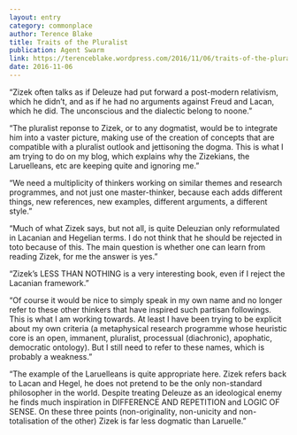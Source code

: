 ```yaml
---
layout: entry
category: commonplace
author: Terence Blake
title: Traits of the Pluralist
publication: Agent Swarm
link: https://terenceblake.wordpress.com/2016/11/06/traits-of-the-pluralist-non-originality-non-uniqueness-non-totalisation-of-the-other/
date: 2016-11-06
---
```


“Zizek often talks as if Deleuze had put forward a post-modern relativism, which he didn’t, and as if he had no arguments against Freud and Lacan, which he did. The unconscious and the dialectic belong to noone.”

“The pluralist reponse to Zizek, or to any dogmatist, would be to integrate him into a vaster picture, making use of the creation of concepts that are compatible with a pluralist outlook and jettisoning the dogma. This is what I am trying to do on my blog, which explains why the Zizekians, the Laruelleans, etc are keeping quite and ignoring me.”

“We need a multiplicity of thinkers working on similar themes and research programmes, and not just one master-thinker, because each adds different things, new references, new examples, different arguments, a different style.”

“Much of what Zizek says, but not all, is quite Deleuzian only reformulated in Lacanian and Hegelian terms. I do not think that he should be rejected in toto because of this. The main question is whether one can learn from reading Zizek, for me the answer is yes.”

“Zizek’s LESS THAN NOTHING is a very interesting book, even if I reject the Lacanian framework.”

“Of course it would be nice to simply speak in my own name and no longer refer to these other thinkers that have inspired such partisan followings. This is what I am working towards. At least I have been trying to be explicit about my own criteria (a metaphysical research programme whose heuristic core is an open, immanent, pluralist, processual (diachronic), apophatic, democratic ontology). But I still need to refer to these names, which is probably a weakness.”

“The example of the Laruelleans is quite appropriate here. Zizek refers back to Lacan and Hegel, he does not pretend to be the only non-standard philosopher in the world. Despite treating Deleuze as an ideological enemy he finds much inspiration in DIFFERENCE AND REPETITION and LOGIC OF SENSE. On these three points (non-originality, non-unicity and non-totalisation of the other) Zizek is far less dogmatic than Laruelle.”


